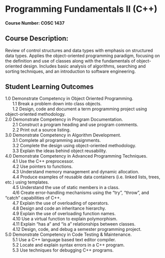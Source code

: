 # Programming Fundamentals II (C++)
#### Course Number: COSC 1437

## Course Description:
Review of control structures and data types with emphasis on structured data types. Applies the object-oriented programming paradigm, focusing on the definition and use of classes along with the fundamentals of object-oriented design. Includes basic analysis of algorithms, searching and sorting techniques, and an introduction to software engineering.

## Student Learning Outcomes
1.0	Demonstrate Competency in Object Oriented Programming.  
    &nbsp;&nbsp;&nbsp;&nbsp;&nbsp;&nbsp;1.1	Break a problem down into class objects.  
    &nbsp;&nbsp;&nbsp;&nbsp;&nbsp;&nbsp;1.2	Design, code and document a term programming project using object-oriented methodology.  
2.0 Demonstrate Competency in Program Documentation.  
    &nbsp;&nbsp;&nbsp;&nbsp;&nbsp;&nbsp;2.1	Construct a program heading and use program comments.  
    &nbsp;&nbsp;&nbsp;&nbsp;&nbsp;&nbsp;2.2	Print out a source listing.  
3.0	Demonstrate Competency in Algorithm Development.  
    &nbsp;&nbsp;&nbsp;&nbsp;&nbsp;&nbsp;3.1	Complete all programming assignments.  
    &nbsp;&nbsp;&nbsp;&nbsp;&nbsp;&nbsp;3.2	Complete the design using object-oriented methodology.  
    &nbsp;&nbsp;&nbsp;&nbsp;&nbsp;&nbsp;3.3	Explain the ideas behind object reusability.  
4.0	Demonstrate Competency in Advanced Programming Techniques.  
    &nbsp;&nbsp;&nbsp;&nbsp;&nbsp;&nbsp;4.1	Use the C++ preprocessor.  
    &nbsp;&nbsp;&nbsp;&nbsp;&nbsp;&nbsp;4.2	Use pointers to functions.  
    &nbsp;&nbsp;&nbsp;&nbsp;&nbsp;&nbsp;4.3	Understand memory management and dynamic allocation.  
    &nbsp;&nbsp;&nbsp;&nbsp;&nbsp;&nbsp;4.4	Produce examples of reusable data containers (i.e. linked lists, trees, etc.) using templates.  
    &nbsp;&nbsp;&nbsp;&nbsp;&nbsp;&nbsp;4.5	Understand the use of static members in a class.  
    &nbsp;&nbsp;&nbsp;&nbsp;&nbsp;&nbsp;4/6	Create error-handling mechanisms using the “try”, “throw”, and “catch” capabilities of C++.  
    &nbsp;&nbsp;&nbsp;&nbsp;&nbsp;&nbsp;4.7	Explain the use of overloading of operators.  
    &nbsp;&nbsp;&nbsp;&nbsp;&nbsp;&nbsp;4.8	Design and code an inheritance hierarchy.  
    &nbsp;&nbsp;&nbsp;&nbsp;&nbsp;&nbsp;4.9	Explain the use of overloading function names.  
    &nbsp;&nbsp;&nbsp;&nbsp;&nbsp;&nbsp;4.10	Use a virtual function to explain polymorphism.  
    &nbsp;&nbsp;&nbsp;&nbsp;&nbsp;&nbsp;4.11	Explain “has a” and “is a” relationships between classes.  
    &nbsp;&nbsp;&nbsp;&nbsp;&nbsp;&nbsp;4.12	Design, code, and debug a semester programming project.  
5.0	Demonstrate Competency in Code Testing & Maintenance.  
    &nbsp;&nbsp;&nbsp;&nbsp;&nbsp;&nbsp;5.1	Use a C++ language based text editor compiler.  
    &nbsp;&nbsp;&nbsp;&nbsp;&nbsp;&nbsp;5.2	Locate and explain syntax errors in a C++ program.  
    &nbsp;&nbsp;&nbsp;&nbsp;&nbsp;&nbsp;5.3	Use techniques for debugging C++ programs.  